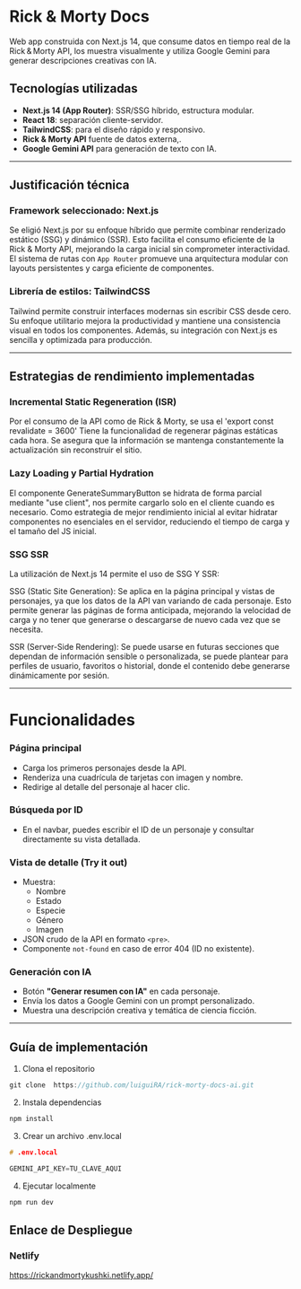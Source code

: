 # Rick & Morty Docs
Web app construida con Next.js 14, que consume datos en tiempo real de la Rick & Morty API, los muestra visualmente y utiliza Google Gemini para generar descripciones creativas con IA.


## Tecnologías utilizadas

- **Next.js 14 (App Router)**: SSR/SSG híbrido, estructura modular.
- **React 18**: separación cliente-servidor.
- **TailwindCSS**: para el diseño rápido y responsivo.
- **Rick & Morty API** fuente de datos externa,.
- **Google Gemini API** para generación de texto con IA.

---

## Justificación técnica

### Framework seleccionado: **Next.js**

Se eligió Next.js por su enfoque híbrido que permite combinar renderizado estático (SSG) y dinámico (SSR). 
Esto facilita el consumo eficiente de la Rick & Morty API, mejorando la carga inicial sin comprometer interactividad. 
El sistema de rutas con `App Router` promueve una arquitectura modular con layouts persistentes y carga eficiente de componentes.

### Librería de estilos: **TailwindCSS**

Tailwind permite construir interfaces modernas sin escribir CSS desde cero. Su enfoque utilitario mejora la productividad y mantiene una consistencia visual en todos los componentes. 
Además, su integración con Next.js es sencilla y optimizada para producción.


---

## Estrategias de rendimiento implementadas

### Incremental Static Regeneration (ISR)

Por el consumo de la API como de Rick & Morty, se usa el 'export const revalidate = 3600' Tiene la funcionalidad de regenerar páginas estáticas cada hora. Se asegura que la información se mantenga constantemente la actualización sin reconstruir el sitio.

### Lazy Loading y Partial Hydration

El componente GenerateSummaryButton se hidrata de forma parcial mediante "use client", nos permite cargarlo solo en el cliente cuando es necesario. Como estrategia de mejor rendimiento inicial al evitar hidratar componentes no esenciales en el servidor, reduciendo el tiempo de carga y el tamaño del JS inicial.

### SSG SSR

La utilización de Next.js 14 permite el uso de SSG Y SSR:

SSG (Static Site Generation): Se aplica en la página principal y vistas de personajes, ya que los datos de la API van variando de cada personaje. Esto permite generar las páginas de forma anticipada, mejorando la velocidad de carga y no tener que generarse o descargarse de nuevo cada vez que se necesita.

SSR (Server-Side Rendering): Se puede usarse en futuras secciones que dependan de información sensible o personalizada, se puede plantear para perfiles de usuario, favoritos o historial, donde el contenido debe generarse dinámicamente por sesión.

---

# Funcionalidades

### Página principal

- Carga los primeros personajes desde la API.
- Renderiza una cuadrícula de tarjetas con imagen y nombre.
- Redirige al detalle del personaje al hacer clic.

### Búsqueda por ID

- En el navbar, puedes escribir el ID de un personaje y consultar directamente su vista detallada.

### Vista de detalle (Try it out)

- Muestra:
  - Nombre
  - Estado
  - Especie
  - Género
  - Imagen
- JSON crudo de la API en formato `<pre>`.
- Componente `not-found` en caso de error 404 (ID no existente).

### Generación con IA

- Botón **"Generar resumen con IA"** en cada personaje.
- Envía los datos a Google Gemini con un prompt personalizado.
- Muestra una descripción creativa y temática de ciencia ficción.

---

## Guía de implementación

1. Clona el repositorio

```c++
git clone  https://github.com/luiguiRA/rick-morty-docs-ai.git
```

2. Instala dependencias

```c++
npm install
```

3. Crear un archivo .env.local

```c++
# .env.local

GEMINI_API_KEY=TU_CLAVE_AQUI
```

4. Ejecutar localmente

```c++
npm run dev
```

## Enlace de Despliegue

### Netlify

https://rickandmortykushki.netlify.app/
